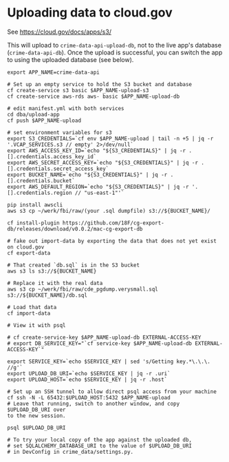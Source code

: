 
Uploading data to cloud.gov
===========================

See https://cloud.gov/docs/apps/s3/

This will upload to `crime-data-api-upload-db`, not to the live app's
database (`crime-data-api-db`).  Once the upload is successful, you can
switch the app to using the uploaded database (see below).

    export APP_NAME=crime-data-api

    # Set up an empty service to hold the S3 bucket and database
    cf create-service s3 basic $APP_NAME-upload-s3
    cf create-service aws-rds aws- basic $APP_NAME-upload-db

    # edit manifest.yml with both services
    cd dba/upload-app
    cf push $APP_NAME-upload

    # set environment variables for s3
    export S3_CREDENTIALS=`cf env $APP_NAME-upload | tail -n +5 | jq -r '.VCAP_SERVICES.s3 // empty' 2>/dev/null`
    export AWS_ACCESS_KEY_ID=`echo "${S3_CREDENTIALS}" | jq -r .[].credentials.access_key_id`
    export AWS_SECRET_ACCESS_KEY=`echo "${S3_CREDENTIALS}" | jq -r .[].credentials.secret_access_key`
    export BUCKET_NAME=`echo "${S3_CREDENTIALS}" | jq -r .[].credentials.bucket`
    export AWS_DEFAULT_REGION=`echo "${S3_CREDENTIALS}" | jq -r '.[].credentials.region // "us-east-1"'`

    pip install awscli
    aws s3 cp ~/werk/fbi/raw/(your .sql dumpfile) s3://${BUCKET_NAME}/

    cf install-plugin https://github.com/18F/cg-export-db/releases/download/v0.0.2/mac-cg-export-db

    # fake out import-data by exporting the data that does not yet exist on cloud.gov
    cf export-data

    # That created `db.sql` is in the S3 bucket
    aws s3 ls s3://${BUCKET_NAME}

    # Replace it with the real data
    aws s3 cp ~/werk/fbi/raw/cde_pgdump.verysmall.sql s3://${BUCKET_NAME}/db.sql

    # Load that data
    cf import-data

    # View it with psql

    # cf create-service-key $APP_NAME-upload-db EXTERNAL-ACCESS-KEY
    # export DB_SERVICE_KEY="`cf service-key $APP_NAME-upload-db EXTERNAL-ACCESS-KEY`"

    export SERVICE_KEY=`echo $SERVICE_KEY | sed 's/Getting key.*\.\.\. //g'`
    export UPLOAD_DB_URI=`echo $SERVICE_KEY | jq -r .uri`
    export UPLOAD_HOST=`echo $SERVICE_KEY | jq -r .host`

    # Set up an SSH tunnel to allow direct psql access from your machine
    cf ssh -N -L 65432:$UPLOAD_HOST:5432 $APP_NAME-upload
    # Leave that running, switch to another window, and copy $UPLOAD_DB_URI over
    to the new session.

    psql $UPLOAD_DB_URI

    # To try your local copy of the app against the uploaded db,
    # set SQLALCHEMY_DATABASE_URI to the value of $UPLOAD_DB_URI
    # in DevConfig in crime_data/settings.py.
